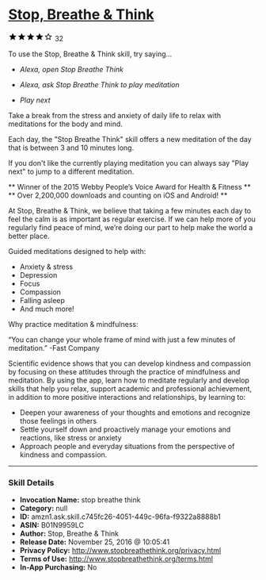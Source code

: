 # [Stop, Breathe & Think](http://alexa.amazon.com/#skills/amzn1.ask.skill.c745fc26-4051-449c-96fa-f9322a8888b1)
![4 stars](../../images/ic_star_black_18dp_1x.png)![4 stars](../../images/ic_star_black_18dp_1x.png)![4 stars](../../images/ic_star_black_18dp_1x.png)![4 stars](../../images/ic_star_black_18dp_1x.png)![4 stars](../../images/ic_star_border_black_18dp_1x.png) 32

To use the Stop, Breathe & Think skill, try saying...

* *Alexa, open Stop Breathe Think*

* *Alexa, ask Stop Breathe Think to play meditation*

* *Play next*

Take a break from the stress and anxiety of daily life to relax with meditations for the body and mind. 

Each day, the "Stop Breathe Think" skill offers a new meditation of the day that is between 3 and 10 minutes long.

If you don't like the currently playing meditation you can always say "Play next" to jump to a different meditation.

** Winner of the 2015 Webby People’s Voice Award for Health & Fitness **
** Over 2,200,000 downloads and counting on iOS and Android! **

At Stop, Breathe & Think, we believe that taking a few minutes each day to feel the calm is as important as regular exercise. If we can help more of you regularly find peace of mind, we’re doing our part to help make the world a better place.

Guided meditations designed to help with:

+ Anxiety & stress
+ Depression
+ Focus
+ Compassion
+ Falling asleep
+ And much more!

Why practice meditation & mindfulness:

“You can change your whole frame of mind with just a few minutes of meditation.” -Fast Company

Scientific evidence shows that you can develop kindness and compassion by focusing on these attitudes through the practice of mindfulness and meditation. By using the app, learn how to meditate regularly and develop skills that help you relax, support academic and professional achievement, in addition to more positive interactions and relationships, by learning to:

- Deepen your awareness of your thoughts and emotions and recognize those feelings in others
- Settle yourself down and proactively manage your emotions and reactions, like stress or anxiety
- Approach people and everyday situations from the perspective of kindness and compassion.

***

### Skill Details

* **Invocation Name:** stop breathe think
* **Category:** null
* **ID:** amzn1.ask.skill.c745fc26-4051-449c-96fa-f9322a8888b1
* **ASIN:** B01N9959LC
* **Author:** Stop, Breathe & Think
* **Release Date:** November 25, 2016 @ 10:05:41
* **Privacy Policy:** http://www.stopbreathethink.org/privacy.html
* **Terms of Use:** http://www.stopbreathethink.org/terms.html
* **In-App Purchasing:** No
